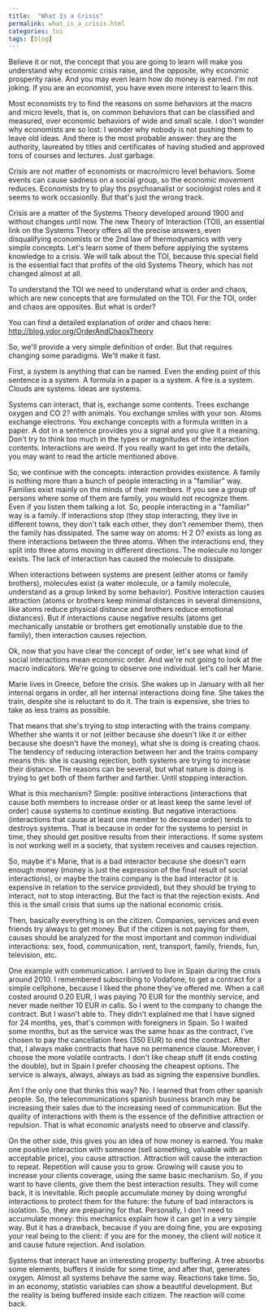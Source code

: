 ```yaml
---
title:  "What Is a Crisis"
permalink: what_is_a_crisis.html
categories: toi
tags: [blog]
---
```

Believe it or not, the concept that you are going to learn will make you understand why economic crisis raise, and the opposite, why economic prosperity raise. And you may even learn how do money is earned. I'm not joking. If you are an economist, you have even more interest to learn this.

Most economists try to find the reasons on some behaviors at the macro and micro levels, that is, on common behaviors that can be classified and measured, over economic behaviors of wide and small scale. I don't wonder why economists are so lost: I wonder why nobody is not pushing them to leave old ideas. And there is the most probable answer: they are the authority, laureated by titles and certificates of having studied and approved tons of courses and lectures. Just garbage.

Crisis are not matter of economists or macro/micro level behaviors. Some events can cause sadness on a social group, so the economic movement reduces. Economists try to play ths psychoanalist or sociologist roles and it seems to work occasionlly. But that's just the wrong track.

Crisis are a matter of the Systems Theory developed around 1900 and without changes until now. The new Theory of Interaction (TOI), an essential link on the Systems Theory offers all the precise answers, even disqualifying economists or the 2nd law of thermodynamics with very simple concepts. Let's learn some of them before applying the systems knowledge to a crisis. We will talk about the TOI, because this special field is the essential fact that profits of the old Systems Theory, which has not changed almost at all.

To understand the TOI we need to understand what is order and chaos, which are new concepts that are formulated on the TOI. For the TOI, order and chaos are opposites. But what is order?

You can find a detailed explanation of order and chaos here: http://blog.ydor.org/OrderAndChaosTheory

So, we'll provide a very simple definition of order. But that requires changing some paradigms. We'll make it fast.

First, a system is anything that can be named. Even the ending point of this sentence is a system. A formula in a paper is a system. A fire is a system. Clouds are systems. Ideas are systems.

Systems can interact, that is, exchange some contents. Trees exchange oxygen and CO 2? with animals. You exchange smiles with your son. Atoms exchange electrons. You exchange concepts with a formula written in a paper. A dot in a sentence provides you a signal and you give it a meaning. Don't try to think too much in the types or magnitudes of the interaction contents. Interactions are weird. If you really want to get into the details, you may want to read the article mentioned above.

So, we continue with the concepts: interaction provides existence. A family is nothing more than a bunch of people interacting in a "familiar" way. Families exist mainly on the minds of their members. If you see a group of persons where some of them are family, you would not recognize them. Even if you listen them talking a lot. So, people interacting in a "familiar" way is a family. If interactions stop (they stop interacting, they live in different towns, they don't talk each other, they don't remember them), then the family has dissipated. The same way on atoms: H 2 O? exists as long as there interactions between the three atoms. When the interactions end, they split into three atoms moving in different directions. The molecule no longer exists. The lack of interaction has caused the molecule to dissipate.

When interactions between systems are present (either atoms or family brothers), molecules exist (a water molecule, or a family molecule, understand as a group linked by some behavior). Positive interaction causes attraction (atoms or brothers keep minimal distances in several dimensions, like atoms reduce physical distance and brothers reduce emotional distances). But if interactions cause negative results (atoms get mechanically unstable or brothers get emotionally unstable due to the family), then interaction causes rejection.

Ok, now that you have clear the concept of order, let's see what kind of social interactions mean economic order. And we're not going to look at the macro indicators. We're going to observe one individual. let's call her Marie.

Marie lives in Greece, before the crisis. She wakes up in January with all her internal organs in order, all her internal interactions doing fine. She takes the train, despite she is reluctant to do it. The train is expensive, she tries to take as less trains as possible.

That means that she's trying to stop interacting with the trains company. Whether she wants it or not (either because she doesn't like it or either because she doesn't have the money), what she is doing is creating chaos. The tendency of reducing interaction between her and the trains company means this: she is causing rejection, both systems are trying to increase their distance. The reasons can be several, but what nature is doing is trying to get both of them farther and farther. Until stopping interaction.

What is this mechanism? Simple: positive interactions (interactions that cause both members to increase order or at least keep the same level of order) cause systems to continue existing. But negative interactions (interactions that cause at least one member to decrease order) tends to destroys systems. That is because in order for the systems to persist in time, they should get positive results from their interactions. If some system is not working well in a society, that system receives and causes rejection.

So, maybe it's Marie, that is a bad interactor because she doesn't earn enough money (money is just the expression of the final result of social interactions), or maybe the trains company is the bad interactor (it is expensive in relation to the service provided), but they should be trying to interact, not to stop interacting. But the fact is that the rejection exists. And this is the small crisis that sums up the national economic crisis.

Then, basically everything is on the citizen. Companies, services and even friends try always to get money. But if the citizen is not paying for them, causes should be analyzed for the most important and common individual interactions: sex, food, communication, rent, transport, family, friends, fun, television, etc.

One example with communication. I arrived to live in Spain during the crisis around 2010. I remembered subscribing to Vodafone, to get a contract for a simple cellphone, because I liked the phone they've offered me. When a call costed around 0.20 EUR, I was paying 70 EUR for the monthly service, and never made neither 10 EUR in calls. So I went to the company to change the contract. But I wasn't able to. They didn't explained me that I have signed for 24 months, yes, that's common with foreigners in Spain. So I waited some months, but as the service was the same hoax as the contract, I've chosen to pay the cancellation fees (350 EUR) to end the contract. After that, I always make contracts that have no permanence clause. Moreover, I choose the more volatile contracts. I don't like cheap stuff (it ends costing the double), but in Spain I prefer choosing the cheapest options. The service is always, always, always as bad as signing the expensive bundles.

Am I the only one that thinks this way? No. I learned that from other spanish people. So, the telecommunications spanish business branch may be increasing their sales due to the increasing need of communication. But the quality of interactions with them is the essence of the definitive attraction or repulsion. That is what economic analysts need to observe and classify.

On the other side, this gives you an idea of how money is earned. You make one positive interaction with someone (sell something, valuable with an acceptable price), you cause attraction. Attraction will cause the interaction to repeat. Repetition will cause you to grow. Growing will cause you to increase your clients coverage, using the same basic mechanism. So, if you want to have clients, give them the best interaction results. They will come back, it is inevitable. Rich people accumulate money by doing wrongful interactions to protect them for the future: the future of bad interactors is isolation. So, they are preparing for that. Personally, I don't need to accumulate money: this mechanics explain how it can get in a very simple way. But it has a drawback, because if you are doing fine, you are exposing your real being to the client: if you are for the money, the client will notice it and cause future rejection. And isolation.

Systems that interact have an interesting property: buffering. A tree absorbs some elements, buffers it inside for some time, and after that, generates oxygen. Almost all systems behave the same way. Reactions take time. So, in an economy, statistic variables can show a beautiful development. But the reality is being buffered inside each citizen. The reaction will come back. 